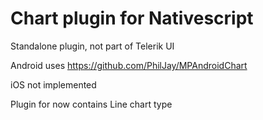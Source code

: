 # Chart plugin for Nativescript
Standalone plugin, not part of Telerik UI

Android uses https://github.com/PhilJay/MPAndroidChart

iOS not implemented

Plugin for now contains Line chart type